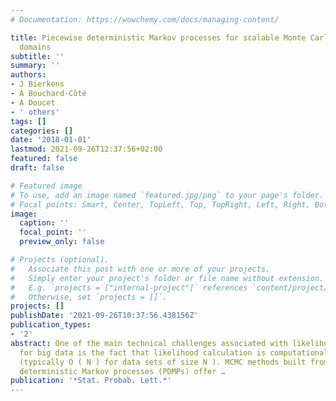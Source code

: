 ```yaml
---
# Documentation: https://wowchemy.com/docs/managing-content/

title: Piecewise deterministic Markov processes for scalable Monte Carlo on restricted
  domains
subtitle: ''
summary: ''
authors:
- J Bierkens
- A Bouchard-Côté
- A Doucet
- ' others'
tags: []
categories: []
date: '2018-01-01'
lastmod: 2021-09-26T12:37:56+02:00
featured: false
draft: false

# Featured image
# To use, add an image named `featured.jpg/png` to your page's folder.
# Focal points: Smart, Center, TopLeft, Top, TopRight, Left, Right, BottomLeft, Bottom, BottomRight.
image:
  caption: ''
  focal_point: ''
  preview_only: false

# Projects (optional).
#   Associate this post with one or more of your projects.
#   Simply enter your project's folder or file name without extension.
#   E.g. `projects = ["internal-project"]` references `content/project/deep-learning/index.md`.
#   Otherwise, set `projects = []`.
projects: []
publishDate: '2021-09-26T10:37:56.438156Z'
publication_types:
- '2'
abstract: One of the main technical challenges associated with likelihood-based inference
  for big data is the fact that likelihood calculation is computationally expensive
  (typically O ( N ) for data sets of size N ). MCMC methods built from piecewise
  deterministic Markov processes (PDMPs) offer …
publication: '*Stat. Probab. Lett.*'
---
```

